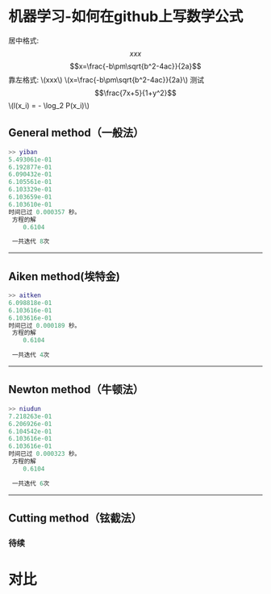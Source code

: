 # 机器学习-如何在github上写数学公式
<script type="text/javascript" src="http://cdn.mathjax.org/mathjax/latest/MathJax.js?config=default"></script>
居中格式: $$xxx$$
$$x=\frac{-b\pm\sqrt{b^2-4ac}}{2a}$$
靠左格式: \\(xxx\\)
\\(x=\frac{-b\pm\sqrt{b^2-4ac}}{2a}\\)
测试
$$\frac{7x+5}{1+y^2}$$
\\(l(x_i) = - \log_2 P(x_i)\\)

## General method（一般法）

```matlab
>> yiban
5.493061e-01
6.192877e-01
6.090432e-01
6.105561e-01
6.103329e-01
6.103659e-01
6.103610e-01
时间已过 0.000357 秒。
 方程的解 
    0.6104

 一共迭代 8次
```
---------------------------------------------------

## Aiken method(埃特金)

```matlab
>> aitken
6.098818e-01
6.103616e-01
6.103616e-01
时间已过 0.000189 秒。
 方程的解 
    0.6104

 一共迭代 4次
```

-------------------------------------------------

## Newton method（牛顿法）

```matlab
>> niudun
7.218263e-01
6.206926e-01
6.104542e-01
6.103616e-01
6.103616e-01
时间已过 0.000323 秒。
 方程的解 
    0.6104

 一共迭代 6次
```
-------------------------------------------------

## Cutting method（铉截法）

### 待续


# 对比
